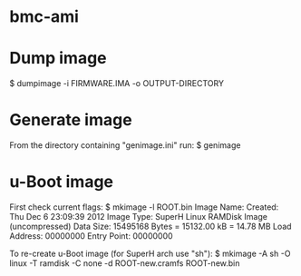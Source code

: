 bmc-ami
=======

Dump image
=============
$ dumpimage -i FIRMWARE.IMA -o OUTPUT-DIRECTORY

Generate image
==============
From the directory containing "genimage.ini" run:
$ genimage

u-Boot image
============
First check current flags:
$ mkimage -l ROOT.bin
Image Name:
Created:      Thu Dec  6 23:09:39 2012
Image Type:   SuperH Linux RAMDisk Image (uncompressed)
Data Size:    15495168 Bytes = 15132.00 kB = 14.78 MB
Load Address: 00000000
Entry Point:  00000000

To re-create u-Boot image (for SuperH arch use "sh"):
$ mkimage -A sh -O linux -T ramdisk -C none -d ROOT-new.cramfs ROOT-new.bin
